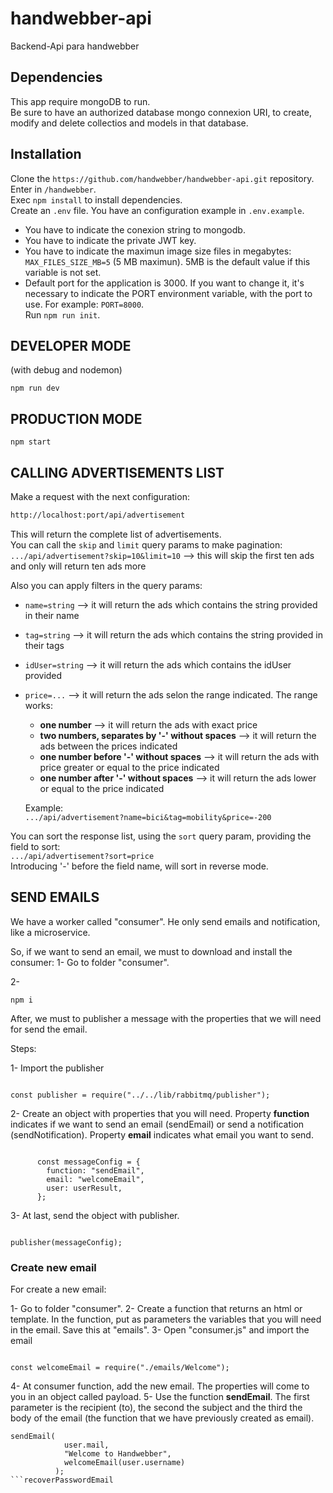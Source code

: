 # handwebber-api

Backend-Api para handwebber

## Dependencies

This app require mongoDB to run.  
Be sure to have an authorized database mongo connexion URI, to create, modify and delete collectios and models in that database.

## Installation

Clone the `https://github.com/handwebber/handwebber-api.git` repository.  
Enter in `/handwebber`.  
Exec `npm install` to install dependencies.  
Create an `.env` file. You have an configuration example in `.env.example`.

- You have to indicate the conexion string to mongodb.
- You have to indicate the private JWT key.
- You have to indicate the maximun image size files in megabytes: `MAX_FILES_SIZE_MB=5` (5 MB maximun). 5MB is the default value if this variable is not set.
- Default port for the application is 3000. If you want to change it, it's necessary to indicate the PORT environment variable, with the port to use. For example: `PORT=8000`.  
  Run `npm run init`.

## DEVELOPER MODE

(with debug and nodemon)

```
npm run dev
```

## PRODUCTION MODE

```
npm start
```

## CALLING ADVERTISEMENTS LIST

Make a request with the next configuration:

```bash
http://localhost:port/api/advertisement
```

This will return the complete list of advertisements.  
You can call the `skip` and `limit` query params to make pagination:  
`.../api/advertisement?skip=10&limit=10` --> this will skip the first ten ads and only will return ten ads more

Also you can apply filters in the query params:

- `name=string` --> it will return the ads which contains the string provided in their name
- `tag=string` --> it will return the ads which contains the string provided in their tags
- `idUser=string` --> it will return the ads which contains the idUser provided
- `price=...` --> it will return the ads selon the range indicated. The range works:

  - **one number** --> it will return the ads with exact price
  - **two numbers, separates by '-' without spaces** --> it will return the ads between the prices indicated
  - **one number before '-' without spaces** --> it will return the ads with price greater or equal to the price indicated
  - **one number after '-' without spaces** --> it will return the ads lower or equal to the price indicated

  Example:  
  `.../api/advertisement?name=bici&tag=mobility&price=-200`

You can sort the response list, using the `sort` query param, providing the field to sort:  
`.../api/advertisement?sort=price`  
Introducing '-' before the field name, will sort in reverse mode.

## SEND EMAILS

We have a worker called "consumer". He only send emails and notification, like a microservice.

So, if we want to send an email, we must to download and install the consumer:
1- Go to folder "consumer".

2-

```
npm i

```

After, we must to publisher a message with the properties that we will need for send the email.

Steps:

1- Import the publisher

```

const publisher = require("../../lib/rabbitmq/publisher");

```

2- Create an object with properties that you will need.
Property **function** indicates if we want to send an email (sendEmail) or send a notification (sendNotification).
Property **email** indicates what email you want to send.

```

      const messageConfig = {
        function: "sendEmail",
        email: "welcomeEmail",
        user: userResult,
      };

```

3- At last, send the object with publisher.

```

publisher(messageConfig);

```

### Create new email

For create a new email:

1- Go to folder "consumer".
2- Create a function that returns an html or template. In the function, put as parameters the variables that you will need in the email. Save this at "emails".
3- Open "consumer.js" and import the email

```

const welcomeEmail = require("./emails/Welcome");

```

4- At consumer function, add the new email. The properties will come to you in an object called payload.
5- Use the function **sendEmail**. The first parameter is the recipient (to), the second the subject and the third the body of the email (the function that we have previously created as email).

````
sendEmail(
            user.mail,
            "Welcome to Handwebber",
            welcomeEmail(user.username)
          );
```recoverPasswordEmail
````

